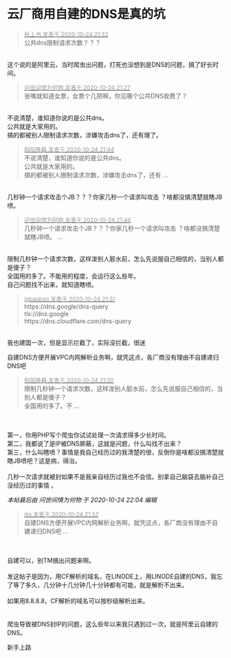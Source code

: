 # 云厂商用自建的DNS是真的坑


<div class="quote"><blockquote><font size="2"><a href="https://www.hostloc.com/forum.php?mod=redirect&amp;goto=findpost&amp;pid=9347741&amp;ptid=758023" target="_blank"><font color="#999999">秋上书 发表于 2020-10-24 21:32</font></a></font><br />
公共dns限制请求次数？？？</blockquote></div><br />
这个说的是阿里云，当时爬虫出问题，打死也没想到是DNS的问题，搞了好长时间。

<div class="quote"><blockquote><font size="2"><a href="https://www.hostloc.com/forum.php?mod=redirect&amp;goto=findpost&amp;pid=9347724&amp;ptid=758023" target="_blank"><font color="#999999">问世间情为何物 发表于 2020-10-24 21:27</font></a></font><br />
张嘴就知道女票，女票个几把啊，你见哪个公共DNS收费了？</blockquote></div><br />
不说清楚，谁知道你说的是公共dns。<br />
公共就是大家用的。<br />
搞的都被别人限制请求次数，涉嫌攻击dns了，还有理了。

<div class="quote"><blockquote><font size="2"><a href="https://www.hostloc.com/forum.php?mod=redirect&amp;goto=findpost&amp;pid=9347817&amp;ptid=758023" target="_blank"><font color="#999999">斜阳晚暮 发表于 2020-10-24 21:44</font></a></font><br />
不说清楚，谁知道你说的是公共dns。<br />
公共就是大家用的。<br />
搞的都被别人限制请求次数，涉嫌攻击dns了，还有 ...</blockquote></div><br />
几秒钟一个请求攻击个JB？？？你家几秒一个请求叫攻击 ？啥都没搞清楚就瞎JB喷。

<div class="quote"><blockquote><font size="2"><a href="https://www.hostloc.com/forum.php?mod=redirect&amp;goto=findpost&amp;pid=9347825&amp;ptid=758023" target="_blank"><font color="#999999">问世间情为何物 发表于 2020-10-24 21:46</font></a></font><br />
几秒钟一个请求攻击个JB？？？你家几秒一个请求叫攻击 ？啥都没搞清楚就瞎JB喷。 ...</blockquote></div><br />
限制几秒钟一个请求次数，这样泼别人脏水前，怎么先说服自己相信的，当别人都是傻子？<br />
全国用的多了。不能用的程度，会运行这么些年。<br />
自己问题找不出来，就知道瞎喷。

<div class="quote"><blockquote><font size="2"><a href="https://www.hostloc.com/forum.php?mod=redirect&amp;goto=findpost&amp;pid=9347737&amp;ptid=758023" target="_blank"><font color="#999999">jqbaobao 发表于 2020-10-24 21:31</font></a></font><br />
https://dns.google/dns-query<br />
tls://dns.google<br />
https://dns.cloudflare.com/dns-query</blockquote></div><br />
我也建国一次，但是显示拦截了，实际没拦截，很迷

自建DNS方便开展VPC内网解析业务啊，就凭这点，各厂商没有理由不自建递归DNS吧<img id="aimg_u136t" onclick="zoom(this, this.src, 0, 0, 0)" class="zoom" src="https://cdn.jsdelivr.net/gh/hishis/forum-master/public/images/patch.gif" onmouseover="img_onmouseoverfunc(this)" onload="thumbImg(this)" border="0" alt="" />

<div class="quote"><blockquote><font size="2"><a href="https://www.hostloc.com/forum.php?mod=redirect&amp;goto=findpost&amp;pid=9347856&amp;ptid=758023" target="_blank"><font color="#999999">斜阳晚暮 发表于 2020-10-24 21:50</font></a></font><br />
限制几秒钟一个请求次数，这样泼别人脏水前，怎么先说服自己相信的，当别人都是傻子？<br />
全国用的多了。不 ...</blockquote></div><br />
<br />
第一，你用PHP写个爬虫你试试处理一次请求得多少长时间。<br />
第二，我都说了是IP被DNS屏蔽，这就是问题，什么叫找不出来？<br />
第三，什么叫瞎喷？事情是我自己经历过的我清楚的很，反倒你是啥都没搞清楚就瞎JB喷吧？这是病，得治。<br />
<br />
几秒一次请求就被封如果不是我亲自经历过我也不会信。别拿自己脑袋去脑补自己没经历过的事情 。

<i class="pstatus"> 本帖最后由 问世间情为何物 于 2020-10-24 22:04 编辑 </i><br />
<div class="quote"><blockquote><font size="2"><a href="https://www.hostloc.com/forum.php?mod=redirect&amp;goto=findpost&amp;pid=9347885&amp;ptid=758023" target="_blank"><font color="#999999">iks 发表于 2020-10-24 21:57</font></a></font><br />
自建DNS方便开展VPC内网解析业务啊，就凭这点，各厂商没有理由不自建递归DNS吧 ...</blockquote></div><br />
<br />
自建可以，别TM搞出问题来啊。<br />
<br />
发这帖子是因为，用CF解析的域名，在LINODE上，用LINODE自建的DNS，我忘了等了多久，几分钟十几分钟几十分钟都有可能，就是解析不出来。<br />
<br />
如果用8.8.8.8，CF解析的域名可以按秒级解析出来。<br />
<br />
<br />
爬虫导致被DNS封IP的问题，这么些年以来我只遇到过一次，就是阿里云自建的DNS。

新手上路<img id="aimg_iR3m3" onclick="zoom(this, this.src, 0, 0, 0)" class="zoom" src="https://cdn.jsdelivr.net/gh/hishis/forum-master/public/images/patch.gif" onmouseover="img_onmouseoverfunc(this)" onload="thumbImg(this)" border="0" alt="" />
